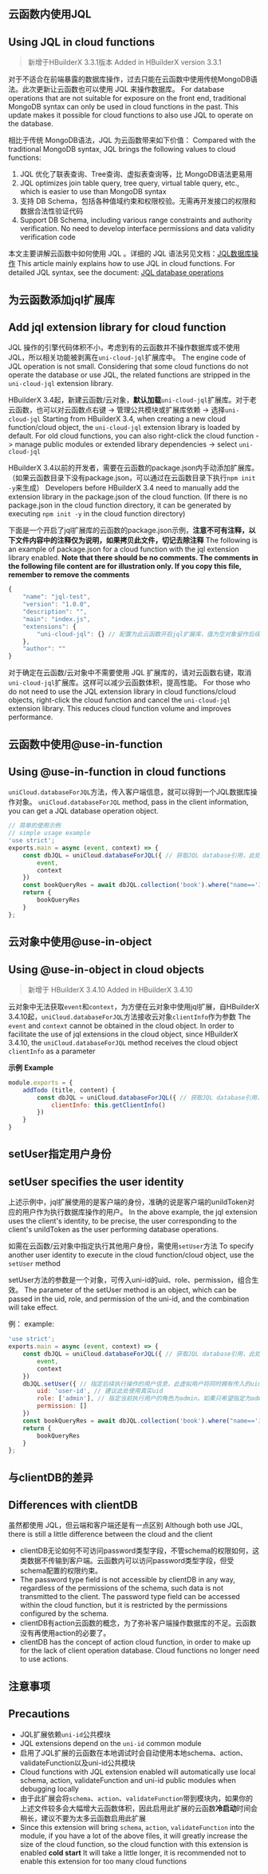 ## 云函数内使用JQL
## Using JQL in cloud functions

> 新增于HBuilderX 3.3.1版本
> Added in HBuilderX version 3.3.1

对于不适合在前端暴露的数据库操作，过去只能在云函数中使用传统MongoDB语法。此次更新让云函数也可以使用 JQL 来操作数据库。
For database operations that are not suitable for exposure on the front end, traditional MongoDB syntax can only be used in cloud functions in the past. This update makes it possible for cloud functions to also use JQL to operate on the database.

相比于传统 MongoDB语法，JQL 为云函数带来如下价值：
Compared with the traditional MongoDB syntax, JQL brings the following values to cloud functions:

1. JQL 优化了联表查询、Tree查询、虚拟表查询等，比 MongoDB语法更易用
1. JQL optimizes join table query, tree query, virtual table query, etc., which is easier to use than MongoDB syntax
2. 支持 DB Schema，包括各种值域约束和权限校验。无需再开发接口的权限和数据合法性验证代码
2. Support DB Schema, including various range constraints and authority verification. No need to develop interface permissions and data validity verification code

本文主要讲解云函数中如何使用 JQL 。详细的 JQL 语法另见文档：[JQL数据库操作](uniCloud/jql.md)
This article mainly explains how to use JQL in cloud functions. For detailed JQL syntax, see the document: [JQL database operations](uniCloud/jql.md)

## 为云函数添加jql扩展库
## Add jql extension library for cloud function

JQL 操作的引擎代码体积不小，考虑到有的云函数并不操作数据库或不使用JQL，所以相关功能被剥离在`uni-cloud-jql`扩展库中。
The engine code of JQL operation is not small. Considering that some cloud functions do not operate the database or use JQL, the related functions are stripped in the `uni-cloud-jql` extension library.

HBuilderX 3.4起，新建云函数/云对象，**默认加载**`uni-cloud-jql`扩展库。对于老云函数，也可以对云函数点右键 -> 管理公共模块或扩展库依赖 -> 选择`uni-cloud-jql`
Starting from HBuilderX 3.4, when creating a new cloud function/cloud object, the `uni-cloud-jql` extension library is loaded by default. For old cloud functions, you can also right-click the cloud function -> manage public modules or extended library dependencies -> select `uni-cloud-jql`

HBuilderX 3.4以前的开发者，需要在云函数的package.json内手动添加扩展库。（如果云函数目录下没有package.json，可以通过在云函数目录下执行`npm init -y`来生成）
Developers before HBuilderX 3.4 need to manually add the extension library in the package.json of the cloud function. (If there is no package.json in the cloud function directory, it can be generated by executing `npm init -y` in the cloud function directory)

下面是一个开启了jql扩展库的云函数的package.json示例，**注意不可有注释，以下文件内容中的注释仅为说明，如果拷贝此文件，切记去除注释**
The following is an example of package.json for a cloud function with the jql extension library enabled. **Note that there should be no comments. The comments in the following file content are for illustration only. If you copy this file, remember to remove the comments**

```js
{
	"name": "jql-test",
	"version": "1.0.0",
	"description": "",
	"main": "index.js",
	"extensions": {
		"uni-cloud-jql": {} // 配置为此云函数开启jql扩展库，值为空对象留作后续追加参数，暂无内容
	},
	"author": ""
}
```

对于确定在云函数/云对象中不需要使用 JQL 扩展库的，请对云函数右键，取消`uni-cloud-jql`扩展库。这样可以减少云函数体积，提高性能。
For those who do not need to use the JQL extension library in cloud functions/cloud objects, right-click the cloud function and cancel the `uni-cloud-jql` extension library. This reduces cloud function volume and improves performance.

## 云函数中使用@use-in-function
## Using @use-in-function in cloud functions

`uniCloud.databaseForJQL`方法，传入客户端信息，就可以得到一个JQL数据库操作对象。
`uniCloud.databaseForJQL` method, pass in the client information, you can get a JQL database operation object.

```js
// 简单的使用示例
// simple usage example
'use strict';
exports.main = async (event, context) => {
	const dbJQL = uniCloud.databaseForJQL({ // 获取JQL database引用，此处需要传入云函数的event和context，必传
		event,
		context 
	})
	const bookQueryRes = await dbJQL.collection('book').where("name=='三国演义'").get() // 直接执行数据库操作
	return {
		bookQueryRes
	}
};
```

## 云对象中使用@use-in-object
## Using @use-in-object in cloud objects

> 新增于 HBuilderX 3.4.10
> Added in HBuilderX 3.4.10

云对象中无法获取`event`和`context`，为方便在云对象中使用jql扩展，自HBuilderX 3.4.10起，`uniCloud.databaseForJQL`方法接收云对象`clientInfo`作为参数
The `event` and `context` cannot be obtained in the cloud object. In order to facilitate the use of jql extensions in the cloud object, since HBuilderX 3.4.10, the `uniCloud.databaseForJQL` method receives the cloud object `clientInfo` as a parameter

**示例**
**Example**

```js
module.exports = {
	addTodo (title, content) {
		const dbJQL = uniCloud.databaseForJQL({ // 获取JQL database引用，此处需要传入云对象的clientInfo
			clientInfo: this.getClientInfo()
		})
	}
}
```


## setUser指定用户身份
## setUser specifies the user identity

上述示例中，jql扩展使用的是客户端的身份，准确的说是客户端的uniIdToken对应的用户作为执行数据库操作的用户。
In the above example, the jql extension uses the client's identity, to be precise, the user corresponding to the client's uniIdToken as the user performing database operations.

如需在云函数/云对象中指定执行其他用户身份，需使用`setUser`方法
To specify another user identity to execute in the cloud function/cloud object, use the `setUser` method

setUser方法的参数是一个对象，可传入uni-id的uid、role、permission，组合生效。
The parameter of the setUser method is an object, which can be passed in the uid, role, and permission of the uni-id, and the combination will take effect.

例：
example:

```js
'use strict';
exports.main = async (event, context) => {
	const dbJQL = uniCloud.databaseForJQL({ // 获取JQL database引用，此处需要传入云函数的event和context
		event,
		context
	})
	dbJQL.setUser({ // 指定后续执行操作的用户信息，此虚拟用户将同时拥有传入的uid、role、permission
		uid: 'user-id', // 建议此处使用真实uid
		role: ['admin'], // 指定当前执行用户的角色为admin。如果只希望指定为admin身份，可以删除uid和permission节点
		permission: []
	})
	const bookQueryRes = await dbJQL.collection('book').where("name=='三国演义'").get() // 直接执行数据库操作
	return {
		bookQueryRes
	}
};
```


## 与clientDB的差异
## Differences with clientDB

虽然都使用 JQL，但云端和客户端还是有一点区别
Although both use JQL, there is still a little difference between the cloud and the client

- clientDB无论如何不可访问password类型字段，不管schema的权限如何，这类数据不传输到客户端。云函数内可以访问password类型字段，但受schema配置的权限约束。
- The password type field is not accessible by clientDB in any way, regardless of the permissions of the schema, such data is not transmitted to the client. The password type field can be accessed within the cloud function, but it is restricted by the permissions configured by the schema.
- clientDB有action云函数的概念，为了弥补客户端操作数据库的不足。云函数没有再使用action的必要了。
- clientDB has the concept of action cloud function, in order to make up for the lack of client operation database. Cloud functions no longer need to use actions.

## 注意事项
## Precautions

- JQL扩展依赖`uni-id`公共模块
- JQL extensions depend on the `uni-id` common module
- 启用了JQL扩展的云函数在本地调试时会自动使用本地schema、action、validateFunction以及uni-id公共模块
- Cloud functions with JQL extension enabled will automatically use local schema, action, validateFunction and uni-id public modules when debugging locally
- 由于此扩展会将`schema`、`action`、`validateFunction`带到模块内，如果你的上述文件较多会大幅增大云函数体积，因此启用此扩展的云函数**冷启动**时间会稍长，建议不要为太多云函数启用此扩展
- Since this extension will bring `schema`, `action`, `validateFunction` into the module, if you have a lot of the above files, it will greatly increase the size of the cloud function, so the cloud function with this extension is enabled **cold start** It will take a little longer, it is recommended not to enable this extension for too many cloud functions
